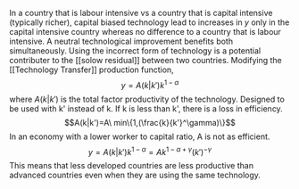 In a country that is labour intensive vs a country that is capital intensive (typically richer), capital biased technology lead to increases in $y$ only in the capital intensive country whereas no difference to a country that is labour intensive. A neutral technological improvement benefits both simultaneously. Using the incorrect form of technology is a potential contributer to the [[solow residual]] between two countries. Modifying the [[Technology Transfer]] production function,$$y=A(k|k')k^{1-\alpha}$$where $A(k|k')$ is the total factor productivity of the technology. Designed to be used with k' instead of k. If k is less than k', there is a loss in efficiency. $$A(k|k')=A\ min\{1,(\frac{k}{k'}^\gamma)\}$$In an economy with a lower worker to capital ratio, A is not as efficient. $$y=A(k|k')k^{1-\alpha}=Ak^{1-\alpha+\gamma}(k')^{-\gamma}$$This means that less developed countries are less productive than advanced countries even when they are using the same technology. 